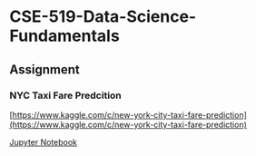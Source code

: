 # CSE-519-Data-Science-Fundamentals

## Assignment
### NYC Taxi Fare Predcition
[https://www.kaggle.com/c/new-york-city-taxi-fare-prediction](https://www.kaggle.com/c/new-york-city-taxi-fare-prediction)

[Jupyter Notebook](./nyc_taxi_fare_prediction.ipynb)
